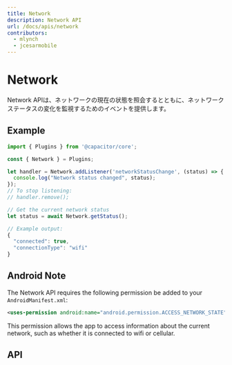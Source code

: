 ```yaml
---
title: Network
description: Network API
url: /docs/apis/network
contributors:
  - mlynch
  - jcesarmobile
---
```


<plugin-platforms platforms="pwa,ios,android"></plugin-platforms>

# Network

Network APIは、ネットワークの現在の状態を照会するとともに、ネットワークステータスの変化を監視するためのイベントを提供します。

<plugin-api index="true" name="network"></plugin-api>

## Example

```typescript
import { Plugins } from '@capacitor/core';

const { Network } = Plugins;

let handler = Network.addListener('networkStatusChange', (status) => {
  console.log("Network status changed", status);
});
// To stop listening:
// handler.remove();

// Get the current network status
let status = await Network.getStatus();

// Example output:
{
  "connected": true,
  "connectionType": "wifi"
}
```

## Android Note

The Network API requires the following permission be added to your `AndroidManifest.xml`:

```xml
<uses-permission android:name="android.permission.ACCESS_NETWORK_STATE" />
```

This permission allows the app to access information about the current network, such as whether it is connected to wifi or cellular.

## API

<plugin-api name="network"></plugin-api>
